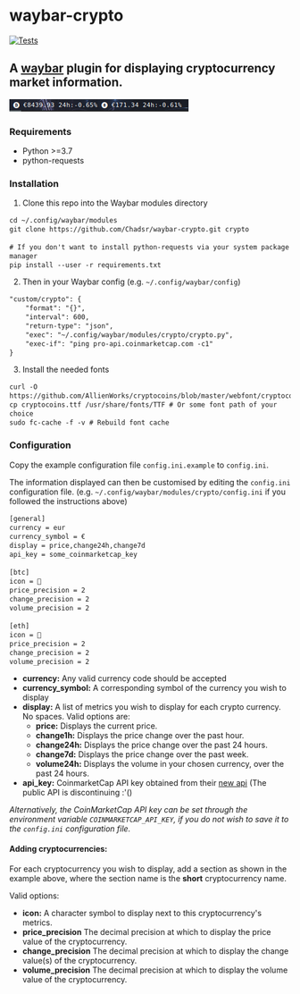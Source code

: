 # waybar-crypto

[![Tests](https://github.com/Chadsr/waybar-crypto/actions/workflows/test.yml/badge.svg)](https://github.com/Chadsr/waybar-crypto/actions/workflows/test.yml)

## A [waybar](https://github.com/Alexays/Waybar) plugin for displaying cryptocurrency market information.

![Example Setup](https://raw.githubusercontent.com/Chadsr/waybar-crypto/master/images/waybar_crypto.png)

### Requirements

- Python >=3.7
- python-requests

### Installation

1. Clone this repo into the Waybar modules directory

```
cd ~/.config/waybar/modules
git clone https://github.com/Chadsr/waybar-crypto.git crypto

# If you don't want to install python-requests via your system package manager
pip install --user -r requirements.txt
```

2. Then in your Waybar config (e.g. `~/.config/waybar/config`)

```
"custom/crypto": {
    "format": "{}",
    "interval": 600,
    "return-type": "json",
    "exec": "~/.config/waybar/modules/crypto/crypto.py",
    "exec-if": "ping pro-api.coinmarketcap.com -c1"
}
```

3. Install the needed fonts

```
curl -O https://github.com/AllienWorks/cryptocoins/blob/master/webfont/cryptocoins.ttf
cp cryptocoins.ttf /usr/share/fonts/TTF # Or some font path of your choice
sudo fc-cache -f -v # Rebuild font cache
```

### Configuration
Copy the example configuration file `config.ini.example` to `config.ini`.

The information displayed can then be customised by editing the `config.ini` configuration file.
(e.g. `~/.config/waybar/modules/crypto/config.ini` if you followed the instructions above)

```
[general]
currency = eur
currency_symbol = €
display = price,change24h,change7d
api_key = some_coinmarketcap_key

[btc]
icon = 
price_precision = 2
change_precision = 2
volume_precision = 2

[eth]
icon = 
price_precision = 2
change_precision = 2
volume_precision = 2
```

- **currency:** Any valid currency code should be accepted
- **currency_symbol:** A corresponding symbol of the currency you wish to display
- **display:** A list of metrics you wish to display for each crypto currency. No spaces.
  Valid options are:
  - **price:** Displays the current price.
  - **change1h:** Displays the price change over the past hour.
  - **change24h:** Displays the price change over the past 24 hours.
  - **change7d:** Displays the price change over the past week.
  - **volume24h:** Displays the volume in your chosen currency, over the past 24 hours.
- **api_key:** CoinmarketCap API key obtained from their [new api](https://coinmarketcap.com/api/) (The public API is discontinuing :'()

_Alternatively, the CoinMarketCap API key can be set through the environment variable `COINMARKETCAP_API_KEY`, if you do not wish to save it to the `config.ini` configuration file._

#### Adding cryptocurrencies:

For each cryptocurrency you wish to display, add a section as shown in the example above, where the section name is the **short** cryptocurrency name.

Valid options:

- **icon:** A character symbol to display next to this cryptocurrency's metrics.
- **price_precision** The decimal precision at which to display the price value of the cryptocurrency.
- **change_precision** The decimal precision at which to display the change value(s) of the cryptocurrency.
- **volume_precision** The decimal precision at which to display the volume value of the cryptocurrency.
